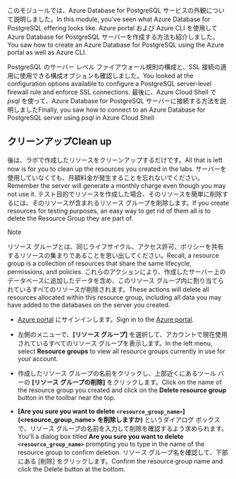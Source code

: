 <span data-ttu-id="a9d52-101">このモジュールでは、Azure Database for PostgreSQL サービスの外観について説明しました。</span><span class="sxs-lookup"><span data-stu-id="a9d52-101">In this module, you've seen what Azure Database for PostgreSQL offering looks like.</span></span> <span data-ttu-id="a9d52-102">Azure portal および Azure CLI を使用して Azure Database for PostgreSQL サーバーを作成する方法も紹介しました。</span><span class="sxs-lookup"><span data-stu-id="a9d52-102">You saw how to create an Azure Database for PostgreSQL using the Azure portal as well as Azure CLI.</span></span>

<span data-ttu-id="a9d52-103">PostgreSQL のサーバー レベル ファイアウォール規則の構成と、SSL 接続の適用に使用できる構成オプションも確認しました。</span><span class="sxs-lookup"><span data-stu-id="a9d52-103">You looked at the configuration options available to configure a PostgreSQL server-level firewall rule and enforce SSL connections.</span></span> <span data-ttu-id="a9d52-104">最後に、Azure Cloud Shell で _psql_ を使って、Azure Database for PostgreSQL サーバーに接続する方法を説明しました</span><span class="sxs-lookup"><span data-stu-id="a9d52-104">Finally, you saw how to connect to an Azure Database for PostgreSQL server using _psql_ in Azure Cloud Shell</span></span>

## <a name="clean-up"></a><span data-ttu-id="a9d52-105">クリーンアップ</span><span class="sxs-lookup"><span data-stu-id="a9d52-105">Clean up</span></span>
<!---TODO: Update for sandbox?--->

<span data-ttu-id="a9d52-106">後は、ラボで作成したリソースをクリーンアップするだけです。</span><span class="sxs-lookup"><span data-stu-id="a9d52-106">All that is left now is for you to clean up the resources you created in the labs.</span></span> <span data-ttu-id="a9d52-107">サーバーを使用していなくても、月額料金が発生することを忘れないでください。</span><span class="sxs-lookup"><span data-stu-id="a9d52-107">Remember the server will generate a monthly charge even though you may not use it.</span></span> <span data-ttu-id="a9d52-108">テスト目的でリソースを作成した場合、そのリソースを簡単に削除するには、そのリソースが含まれるリソース グループを削除します。</span><span class="sxs-lookup"><span data-stu-id="a9d52-108">If you create resources for testing purposes, an easy way to get rid of them all is to delete the Resource Group they are part of.</span></span>

> [!NOTE]
> <span data-ttu-id="a9d52-109">リソース グループとは、同じライフサイクル、アクセス許可、ポリシーを共有するリソースの集まりであることを思い出してください。</span><span class="sxs-lookup"><span data-stu-id="a9d52-109">Recall, a resource group is a collection of resources that share the same lifecycle, permissions, and policies.</span></span> <span data-ttu-id="a9d52-110">これらのアクションにより、作成したサーバー上のデータベースに追加したデータを含め、このリソース グループ内に割り当てられているすべてのリソースが削除されます。</span><span class="sxs-lookup"><span data-stu-id="a9d52-110">These actions will delete all resources allocated within this resource group, including all data you may have added to the databases on the server you created.</span></span>

- <span data-ttu-id="a9d52-111">[Azure portal](https://portal.azure.com?azure-portal=true) にサインインします。</span><span class="sxs-lookup"><span data-stu-id="a9d52-111">Sign in to the [Azure portal](https://portal.azure.com?azure-portal=true).</span></span>

- <span data-ttu-id="a9d52-112">左側のメニューで、**[リソース グループ]** を選択して、アカウントで現在使用されているすべてのリソース グループを表示します。</span><span class="sxs-lookup"><span data-stu-id="a9d52-112">In the left menu, select **Resource groups** to view all resource groups currently in use for your account.</span></span>

- <span data-ttu-id="a9d52-113">作成したリソース グループの名前をクリックし、上部近くにあるツール バーの **[リソース グループの削除]** をクリックします。</span><span class="sxs-lookup"><span data-stu-id="a9d52-113">Click on the name of the resource group you created and click on the **Delete resource group** button in the toolbar near the top.</span></span>

- <span data-ttu-id="a9d52-114">**[Are you sure you want to delete `<resource_group_name>`]\(<resource_group_name> を削除しますか\)** というダイアログ ボックスで、リソース グループの名前を入力して削除を確認するよう求められます。</span><span class="sxs-lookup"><span data-stu-id="a9d52-114">You'll a dialog box titled **Are you sure you want to delete `<resource_group_name>`** prompting you to type in the name of the resource group to confirm deletion.</span></span> <span data-ttu-id="a9d52-115">リソース グループ名を確認して、下部にある [削除] をクリックします。</span><span class="sxs-lookup"><span data-stu-id="a9d52-115">Confirm the resource group name and click the Delete button at the bottom.</span></span>
